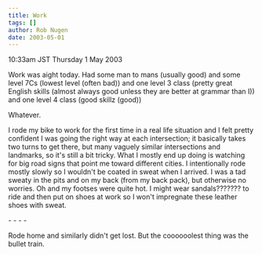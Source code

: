 ```yaml
---
title: Work
tags: []
author: Rob Nugen
date: 2003-05-01
---
```


<p class=date>10:33am JST Thursday 1 May 2003</p>

<p>Work was aight today.  Had some man to mans (usually good) and some
level 7Cs (lowest level (often bad)) and one level 3 class (pretty
great English skills (almost always good unless they are better at
grammar than I)) and one level 4 class (good skillz (good))</p>

<p>Whatever.</p>

<p>I rode my bike to work for the first time in a real life situation
and I felt pretty confident I was going the right way at each
intersection; it basically takes two turns to get there, but many
vaguely similar intersections and landmarks, so it's still a bit
tricky.  What I mostly end up doing is watching for big road signs
that point me toward different cities.  I intentionally rode mostly
slowly so I wouldn't be coated in sweat when I arrived.  I was a tad
sweaty in the pits and on my back (from my back pack), but otherwise
no worries.  Oh and my footses were quite hot.  I might wear
sandals??????? to ride and then put on shoes at work so I won't
impregnate these leather shoes with sweat.</p>

<p>- - - -</p>

<p>Rode home and similarly didn't get lost.  But the coooooolest
thing was the bullet train.</p>
